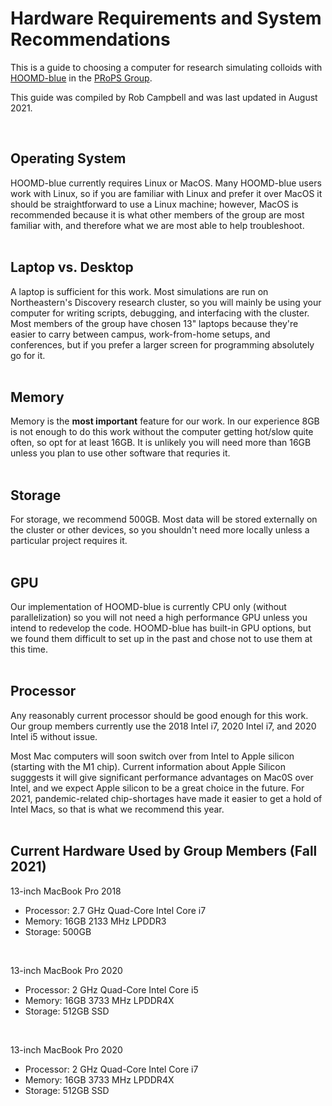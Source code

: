 # Hardware Requirements and System Recommendations

This is a guide to choosing a computer for research simulating colloids with [HOOMD-blue] in the [PRoPS Group].

This guide was compiled by Rob Campbell and was last updated in August 2021.

[HOOMD-blue]: http://glotzerlab.engin.umich.edu/hoomd-blue/
[PRoPS Group]: https://web.northeastern.edu/complexfluids/
<br>

## Operating System

HOOMD-blue currently requires Linux or MacOS. Many HOOMD-blue users work with Linux, so if you are familiar with Linux and prefer it over MacOS it should be straightforward to use a Linux machine; however, MacOS is recommended because it is what other members of the group are most familiar with, and therefore what we are most able to help troubleshoot.
<br>
<br>
## Laptop vs. Desktop

A laptop is sufficient for this work. Most simulations are run on Northeastern's Discovery research cluster, so you will mainly be using your computer for writing scripts, debugging, and interfacing with the cluster. Most members of the group have chosen 13" laptops because they're easier to carry between campus, work-from-home setups, and conferences, but if you prefer a larger screen for programming absolutely go for it.
<br>
<br>
## Memory

Memory is the **most important** feature for our work. In our experience 8GB is not enough to do this work without the computer getting hot/slow quite often, so opt for at least 16GB. It is unlikely you will need more than 16GB unless you plan to use other software that requries it.
<br>
<br>
## Storage

For storage, we recommend 500GB. Most data will be stored externally on the cluster or other devices, so you shouldn't need more locally unless a particular project requires it.
<br>
<br>
## GPU

Our implementation of HOOMD-blue is currently CPU only (without parallelization) so you will not need a high performance GPU unless you intend to redevelop the code. HOOMD-blue has built-in GPU options, but we found them difficult to set up in the past and chose not to use them at this time.
<br>
<br>
## Processor

Any reasonably current processor should be good enough for this work. Our group members currently use the 2018 Intel i7, 2020 Intel i7, and 2020 Intel i5 without issue.

Most Mac computers will soon switch over from Intel to Apple silicon (starting with the M1 chip). Current information about Apple Silicon sugggests it will give significant performance advantages on Mac0S over Intel, and we expect Apple silicon to be a great choice in the future. For 2021, pandemic-related chip-shortages have made it easier to get a hold of Intel Macs, so that is what we recommend this year.
<br>
<br>
## Current Hardware Used by Group Members (Fall 2021)

13-inch MacBook Pro 2018
* Processor: 2.7 GHz Quad-Core Intel Core i7
* Memory: 16GB 2133 MHz LPDDR3
* Storage: 500GB
<br>

13-inch MacBook Pro 2020
* Processor: 2 GHz Quad-Core Intel Core i5
* Memory: 16GB 3733 MHz LPDDR4X
* Storage: 512GB SSD
<br>

13-inch MacBook Pro 2020
* Processor: 2 GHz Quad-Core Intel Core i7
* Memory: 16GB 3733 MHz LPDDR4X
* Storage: 512GB SSD
<br>



